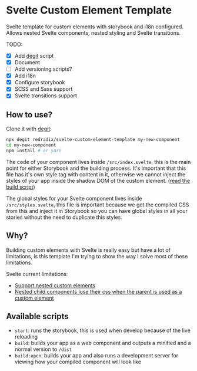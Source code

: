 # Svelte Custom Element Template

Svelte template for custom elements with storybook and i18n configured. Allows nested Svelte components, nested styling and Svelte transitions.

TODO:
- [x] Add [degit](https://github.com/Rich-Harris/degit) script
- [x] Document
- [ ] Add versioning scripts?
- [x] Add i18n
- [x] Configure storybook
- [x] SCSS and Sass support
- [x] Svelte transitions support

## How to use?

Clone it with [degit](https://github.com/Rich-Harris/degit):

```sh
npx degit redradix/svelte-custom-element-template my-new-component
cd my-new-component
npm install # or yarn
```

The code of your component lives inside `/src/index.svelte`, this is the main point for either Storybook and the building process. It's important that this file has it's own style tag with content in it, otherwise we cannot inject the styles of your app inside the shadow DOM of the custom element. ([read the build script](./scripts/build.js))

The global styles for your Svelte component lives inside `/src/styles.svelte`, this file is important because we get the compiled CSS from this and inject it in Storybook so you can have global styles in all your stories without the need to duplicate this styles.

## Why?
Building custom elements with Svelte is really easy but have a lot of limitations, is this template I'm trying to show the way I solve most of these limitations.

Svelte current limitations:

* [Support nested custom elements](https://github.com/sveltejs/svelte/issues/3520)
* [Nested child components lose their css when the parent is used as a custom element](https://github.com/sveltejs/svelte/issues/4274)

## Available scripts

* `start`: runs the storybook, this is used when develop because of the live reloading
* `build`: builds your app as a web component and outputs a minified and a normal version to `/dist`
* `build:open`: builds your app and also runs a development server for viewing how your compiled component will look like